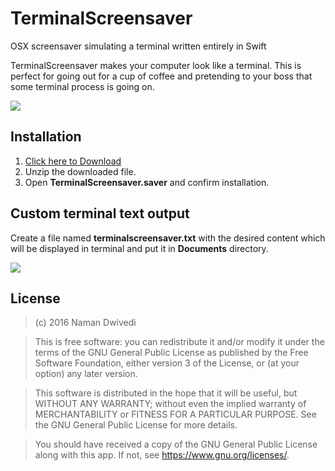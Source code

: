 # TerminalScreensaver
OSX screensaver simulating a terminal written entirely in Swift

TerminalScreensaver makes your computer look like a terminal. This is perfect for going out for a cup of coffee and pretending to your boss that some terminal process is going on.

![](https://raw.githubusercontent.com/naman14/TerminalScreensaver/master/graphics/graphic1.jpeg)

## Installation

1. [Click here to Download](https://github.com/naman14/TerminalScreensaver/releases/download/1.0/TerminalScreensaver.saver.zip)
2. Unzip the downloaded file.
3. Open **TerminalScreensaver.saver** and confirm installation.

## Custom terminal text output
Create a file named **terminalscreensaver.txt** with the desired content which will be displayed in terminal and put it in **Documents** directory.

![](https://raw.githubusercontent.com/naman14/TerminalScreensaver/master/graphics/graphic2.png)

## License

>(c) 2016 Naman Dwivedi 

>This is free software: you can redistribute it and/or modify it under the terms of the GNU General Public License as published by the Free Software Foundation, either version 3 of the License, or (at your option) any later version. 

>This software is distributed in the hope that it will be useful, but WITHOUT ANY WARRANTY; without even the implied warranty of MERCHANTABILITY or FITNESS FOR A PARTICULAR PURPOSE. See the GNU General Public License for more details. 

>You should have received a copy of the GNU General Public License along with this app. If not, see <https://www.gnu.org/licenses/>.


